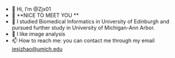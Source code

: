 - 👋 Hi, I’m @Zjx01
- 👀 **NICE TO MEET YOU ** 
- 🌱 I studied Biomedical Informatics in University of Edinburgh  and pursued further study in University of Michigan-Ann Arbor.
- 💞️ I like image analysis
- 📫 How to reach me: you can contact me through my email jesizhao@umich.edu



<!---
Zjx01/Zjx01 is a ✨ special ✨ repository because its `README.md` (this file) appears on your GitHub profile.
You can click the Preview link to take a look at your changes.
--->
